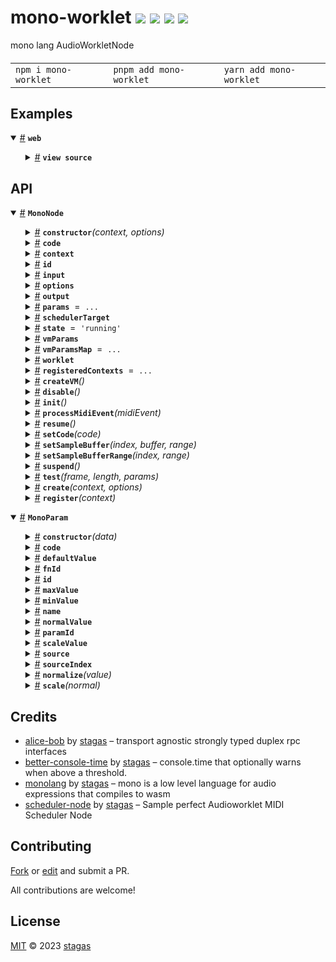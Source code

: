 

<h1>
mono-worklet <a href="https://npmjs.org/package/mono-worklet"><img src="https://img.shields.io/badge/npm-v2.0.0-F00.svg?colorA=000"/></a> <a href="src"><img src="https://img.shields.io/badge/loc-302-FFF.svg?colorA=000"/></a> <a href="https://cdn.jsdelivr.net/npm/mono-worklet@2.0.0/dist/mono-worklet.min.js"><img src="https://img.shields.io/badge/brotli-3.3K-333.svg?colorA=000"/></a> <a href="LICENSE"><img src="https://img.shields.io/badge/license-MIT-F0B.svg?colorA=000"/></a>
</h1>

<p></p>

mono lang AudioWorkletNode

<h4>
<table><tr><td title="Triple click to select and copy paste">
<code>npm i mono-worklet </code>
</td><td title="Triple click to select and copy paste">
<code>pnpm add mono-worklet </code>
</td><td title="Triple click to select and copy paste">
<code>yarn add mono-worklet</code>
</td></tr></table>
</h4>

## Examples

<details id="example$web" title="web" open><summary><span><a href="#example$web">#</a></span>  <code><strong>web</strong></code></summary>  <ul>    <details id="source$web" title="web source code" ><summary><span><a href="#source$web">#</a></span>  <code><strong>view source</strong></code></summary>  <a href="example/web.tsx">example/web.tsx</a>  <p>

```tsx
/** @jsxImportSource sigl */
import $ from 'sigl'

import { CodeEditElement } from 'code-edit'
import { SchedulerEventGroupNode, SchedulerNode } from 'scheduler-node'

import { MonoNode } from 'mono-worklet' // <- we use the dist/ files for the worklet to work

const sampleRate = 44100

const code = `\
#:1,2;
write_note(x)=(
  #=(t,note_to_hz(x));
  0
);
midi_in(op=0,x=0,y=0)=(
  op==144 && write_note(x);drop;
  0
);
f()=((nt,y)=#(-1);saw(y)*env(nt))

`
// a=300.0;
// play(x=300.0)=(
//   a=x;
//   a
// );

// midi_in(x=1,y=1,z=1)=
//  (a=note_to_hz(y);0);

// f()=sine(a)
// `

const ctx = new AudioContext({ sampleRate, latencyHint: 0.06 })

const main = async () => {
  const mainSchedulerNode = await SchedulerNode.create(ctx)
  const midiEvent = new MIDIMessageEvent('midimessage', {
    data: new Uint8Array([0x90, 40, 127]),
  }) as WebMidi.MIDIMessageEvent
  midiEvent.receivedTime = 0
  const schedulerGroupNode = new SchedulerEventGroupNode(mainSchedulerNode)
  schedulerGroupNode.eventGroup.replaceAllWithNotes([[0, 40, 127, .1]])
  schedulerGroupNode.eventGroup.loopEnd = 1
  schedulerGroupNode.eventGroup.loop = true

  const monoNode = await MonoNode.create(ctx, {
    numberOfInputs: 0,
    numberOfOutputs: 1,
    processorOptions: {
      metrics: 0,
    },
  })
  console.log(monoNode)

  schedulerGroupNode.connect(monoNode)

  // monoNode.setCode(`f()=sin(pi2*440.0*t)`)
  await monoNode.setCode(code)
  monoNode.connect(ctx.destination)
  mainSchedulerNode.start()

  // setInterval(() => {
  //   const midiEvent = new MIDIMessageEvent('midimessage', { data: new Uint8Array([0x90, 40, 127]) })
  //   midiEvent.receivedTime = ctx.currentTime * 1000
  //   monoNode.processMidiEvent(midiEvent)
  // }, 1000)

  // setTimeout(() => {
  //   monoProcessor.setCode(`f(x[1mono-worklet100]=52.4,	y[1mono-worklet400]=158.1,
  //      z[1mono-worklet500]=56,	c[40mono-worklet400]=147.7,
  //      r[0.001mono-worklet4]=1.32,	p[0.1mono-worklet100]=24.5)=
  //      lp(sin(pi2*(x+(exp((-t%0.5)*z)*y))*(t%0.5))
  //      * exp(-t%0.5*p), c, r)
  //    `)
  // }, 2000)

  const CodeEdit = $.element(CodeEditElement)

  $.render(
    <CodeEdit
      style="display: block; width:300px; height:300px; color: black; font-family: monospace;"
      value={code}
      language="js"
      theme="monokai"
      oninput={function (this: CodeEditElement) {
        monoNode.setCode(this.value)
      }}
    />,
    document.body
  )
}

main()
```

</p>
</details></ul></details>


## API

<p>  <details id="MonoNode$28" title="Class" open><summary><span><a href="#MonoNode$28">#</a></span>  <code><strong>MonoNode</strong></code>    </summary>  <a href=""></a>  <ul>        <p>  <details id="constructor$37" title="Constructor" ><summary><span><a href="#constructor$37">#</a></span>  <code><strong>constructor</strong></code><em>(context, options)</em>    </summary>  <a href=""></a>  <ul>    <p>  <details id="new MonoNode$38" title="ConstructorSignature" ><summary><span><a href="#new MonoNode$38">#</a></span>  <code><strong>new MonoNode</strong></code><em>()</em>    </summary>    <ul><p><a href="#MonoNode$28">MonoNode</a></p>      <p>  <details id="context$39" title="Parameter" ><summary><span><a href="#context$39">#</a></span>  <code><strong>context</strong></code>    </summary>    <ul><p><span>BaseAudioContext</span></p>        </ul></details><details id="options$40" title="Parameter" ><summary><span><a href="#options$40">#</a></span>  <code><strong>options</strong></code>    </summary>    <ul><p><span>AudioWorkletNodeOptions</span></p>        </ul></details></p>  </ul></details></p>    </ul></details><details id="code$65" title="Property" ><summary><span><a href="#code$65">#</a></span>  <code><strong>code</strong></code>    </summary>  <a href=""></a>  <ul><p>string</p>        </ul></details><details id="context$52" title="Property" ><summary><span><a href="#context$52">#</a></span>  <code><strong>context</strong></code>    </summary>  <a href=""></a>  <ul><p><span>BaseAudioContext</span></p>        </ul></details><details id="id$82" title="Property" ><summary><span><a href="#id$82">#</a></span>  <code><strong>id</strong></code>    </summary>  <a href=""></a>  <ul><p>string</p>        </ul></details><details id="input$50" title="Property" ><summary><span><a href="#input$50">#</a></span>  <code><strong>input</strong></code>    </summary>  <a href=""></a>  <ul><p><span>ChannelMergerNode</span></p>        </ul></details><details id="options$53" title="Property" ><summary><span><a href="#options$53">#</a></span>  <code><strong>options</strong></code>    </summary>  <a href=""></a>  <ul><p><span>AudioWorkletNodeOptions</span></p>        </ul></details><details id="output$51" title="Property" ><summary><span><a href="#output$51">#</a></span>  <code><strong>output</strong></code>    </summary>  <a href=""></a>  <ul><p><span>ChannelSplitterNode</span></p>        </ul></details><details id="params$44" title="Property" ><summary><span><a href="#params$44">#</a></span>  <code><strong>params</strong></code>  <span><span>&nbsp;=&nbsp;</span>  <code>...</code></span>  </summary>  <a href=""></a>  <ul><p><span>Map</span>&lt;string, {<p>  <details id="audioParam$47" title="Property" ><summary><span><a href="#audioParam$47">#</a></span>  <code><strong>audioParam</strong></code>    </summary>  <a href=""></a>  <ul><p><span>AudioParam</span></p>        </ul></details><details id="monoParam$46" title="Property" ><summary><span><a href="#monoParam$46">#</a></span>  <code><strong>monoParam</strong></code>    </summary>  <a href=""></a>  <ul><p><a href="#MonoParam$1">MonoParam</a></p>        </ul></details></p>}&gt;</p>        </ul></details><details id="schedulerTarget$83" title="Property" ><summary><span><a href="#schedulerTarget$83">#</a></span>  <code><strong>schedulerTarget</strong></code>    </summary>  <a href=""></a>  <ul><p><span>SchedulerTarget</span></p>        </ul></details><details id="state$41" title="Property" ><summary><span><a href="#state$41">#</a></span>  <code><strong>state</strong></code>  <span><span>&nbsp;=&nbsp;</span>  <code>'running'</code></span>  </summary>  <a href=""></a>  <ul><p><code>"disabled"</code> | <code>"suspended"</code> | <code>"running"</code></p>        </ul></details><details id="vmParams$42" title="Property" ><summary><span><a href="#vmParams$42">#</a></span>  <code><strong>vmParams</strong></code>    </summary>  <a href=""></a>  <ul><p><a href="#MonoParam$1">MonoParam</a>  []</p>        </ul></details><details id="vmParamsMap$43" title="Property" ><summary><span><a href="#vmParamsMap$43">#</a></span>  <code><strong>vmParamsMap</strong></code>  <span><span>&nbsp;=&nbsp;</span>  <code>...</code></span>  </summary>  <a href=""></a>  <ul><p><span>Map</span>&lt;<a href="#MonoParam$1">MonoParam</a>, <span>AudioParam</span>&gt;</p>        </ul></details><details id="worklet$49" title="Property" ><summary><span><a href="#worklet$49">#</a></span>  <code><strong>worklet</strong></code>    </summary>  <a href=""></a>  <ul><p><span>Agent</span>&lt;<span>MonoProcessor</span>, <a href="#MonoNode$28">MonoNode</a>&gt;</p>        </ul></details><details id="registeredContexts$29" title="Property" ><summary><span><a href="#registeredContexts$29">#</a></span>  <code><strong>registeredContexts</strong></code>  <span><span>&nbsp;=&nbsp;</span>  <code>...</code></span>  </summary>  <a href=""></a>  <ul><p><span>Set</span>&lt;<span>BaseAudioContext</span>&gt;</p>        </ul></details><details id="createVM$73" title="Method" ><summary><span><a href="#createVM$73">#</a></span>  <code><strong>createVM</strong></code><em>()</em>    </summary>  <a href=""></a>  <ul>    <p>      <p><strong>createVM</strong><em>()</em>  &nbsp;=&gt;  <ul><span>Promise</span>&lt;undefined | {<p>  <details id="params$76" title="Property" ><summary><span><a href="#params$76">#</a></span>  <code><strong>params</strong></code>  <span><span>&nbsp;=&nbsp;</span>  <code>...</code></span>  </summary>  <a href=""></a>  <ul><p><a href="#MonoParam$1">MonoParam</a>  []</p>        </ul></details></p>}&gt;</ul></p></p>    </ul></details><details id="disable$54" title="Method" ><summary><span><a href="#disable$54">#</a></span>  <code><strong>disable</strong></code><em>()</em>    </summary>  <a href=""></a>  <ul>    <p>      <p><strong>disable</strong><em>()</em>  &nbsp;=&gt;  <ul>void</ul></p></p>    </ul></details><details id="init$84" title="Method" ><summary><span><a href="#init$84">#</a></span>  <code><strong>init</strong></code><em>()</em>    </summary>  <a href=""></a>  <ul>    <p>      <p><strong>init</strong><em>()</em>  &nbsp;=&gt;  <ul><span>Promise</span>&lt;void&gt;</ul></p></p>    </ul></details><details id="processMidiEvent$86" title="Method" ><summary><span><a href="#processMidiEvent$86">#</a></span>  <code><strong>processMidiEvent</strong></code><em>(midiEvent)</em>    </summary>  <a href=""></a>  <ul>    <p>    <details id="midiEvent$88" title="Parameter" ><summary><span><a href="#midiEvent$88">#</a></span>  <code><strong>midiEvent</strong></code>    </summary>    <ul><p><span>MIDIMessageEvent</span></p>        </ul></details>  <p><strong>processMidiEvent</strong><em>(midiEvent)</em>  &nbsp;=&gt;  <ul>void</ul></p></p>    </ul></details><details id="resume$71" title="Method" ><summary><span><a href="#resume$71">#</a></span>  <code><strong>resume</strong></code><em>()</em>    </summary>  <a href=""></a>  <ul>    <p>      <p><strong>resume</strong><em>()</em>  &nbsp;=&gt;  <ul>void</ul></p></p>    </ul></details><details id="setCode$66" title="Method" ><summary><span><a href="#setCode$66">#</a></span>  <code><strong>setCode</strong></code><em>(code)</em>    </summary>  <a href=""></a>  <ul>    <p>    <details id="code$68" title="Parameter" ><summary><span><a href="#code$68">#</a></span>  <code><strong>code</strong></code>    </summary>    <ul><p>string</p>        </ul></details>  <p><strong>setCode</strong><em>(code)</em>  &nbsp;=&gt;  <ul><span>Promise</span>&lt;void&gt;</ul></p></p>    </ul></details><details id="setSampleBuffer$56" title="Method" ><summary><span><a href="#setSampleBuffer$56">#</a></span>  <code><strong>setSampleBuffer</strong></code><em>(index, buffer, range)</em>    </summary>  <a href=""></a>  <ul>    <p>    <details id="index$58" title="Parameter" ><summary><span><a href="#index$58">#</a></span>  <code><strong>index</strong></code>    </summary>    <ul><p>number</p>        </ul></details><details id="buffer$59" title="Parameter" ><summary><span><a href="#buffer$59">#</a></span>  <code><strong>buffer</strong></code>    </summary>    <ul><p><span>Float32Array</span>  []</p>        </ul></details><details id="range$60" title="Parameter" ><summary><span><a href="#range$60">#</a></span>  <code><strong>range</strong></code>    </summary>    <ul><p>[  number, number  ]</p>        </ul></details>  <p><strong>setSampleBuffer</strong><em>(index, buffer, range)</em>  &nbsp;=&gt;  <ul><span>Promise</span>&lt;void&gt;</ul></p></p>    </ul></details><details id="setSampleBufferRange$61" title="Method" ><summary><span><a href="#setSampleBufferRange$61">#</a></span>  <code><strong>setSampleBufferRange</strong></code><em>(index, range)</em>    </summary>  <a href=""></a>  <ul>    <p>    <details id="index$63" title="Parameter" ><summary><span><a href="#index$63">#</a></span>  <code><strong>index</strong></code>    </summary>    <ul><p>number</p>        </ul></details><details id="range$64" title="Parameter" ><summary><span><a href="#range$64">#</a></span>  <code><strong>range</strong></code>    </summary>    <ul><p>[  number, number  ]</p>        </ul></details>  <p><strong>setSampleBufferRange</strong><em>(index, range)</em>  &nbsp;=&gt;  <ul><span>Promise</span>&lt;void&gt;</ul></p></p>    </ul></details><details id="suspend$69" title="Method" ><summary><span><a href="#suspend$69">#</a></span>  <code><strong>suspend</strong></code><em>()</em>    </summary>  <a href=""></a>  <ul>    <p>      <p><strong>suspend</strong><em>()</em>  &nbsp;=&gt;  <ul>void</ul></p></p>    </ul></details><details id="test$77" title="Method" ><summary><span><a href="#test$77">#</a></span>  <code><strong>test</strong></code><em>(frame, length, params)</em>    </summary>  <a href=""></a>  <ul>    <p>    <details id="frame$79" title="Parameter" ><summary><span><a href="#frame$79">#</a></span>  <code><strong>frame</strong></code>    </summary>    <ul><p>number</p>        </ul></details><details id="length$80" title="Parameter" ><summary><span><a href="#length$80">#</a></span>  <code><strong>length</strong></code>    </summary>    <ul><p>number</p>        </ul></details><details id="params$81" title="Parameter" ><summary><span><a href="#params$81">#</a></span>  <code><strong>params</strong></code>    </summary>    <ul><p>any  []</p>        </ul></details>  <p><strong>test</strong><em>(frame, length, params)</em>  &nbsp;=&gt;  <ul><span>Promise</span>&lt;<span>Float32Array</span>&gt;</ul></p></p>    </ul></details><details id="create$33" title="Method" ><summary><span><a href="#create$33">#</a></span>  <code><strong>create</strong></code><em>(context, options)</em>    </summary>  <a href=""></a>  <ul>    <p>    <details id="context$35" title="Parameter" ><summary><span><a href="#context$35">#</a></span>  <code><strong>context</strong></code>    </summary>    <ul><p><span>BaseAudioContext</span></p>        </ul></details><details id="options$36" title="Parameter" ><summary><span><a href="#options$36">#</a></span>  <code><strong>options</strong></code>  <span><span>&nbsp;=&nbsp;</span>  <code>{}</code></span>  </summary>    <ul><p><span>AudioWorkletNodeOptions</span></p>        </ul></details>  <p><strong>create</strong><em>(context, options)</em>  &nbsp;=&gt;  <ul><span>Promise</span>&lt;<a href="#MonoNode$28">MonoNode</a>&gt;</ul></p></p>    </ul></details><details id="register$30" title="Method" ><summary><span><a href="#register$30">#</a></span>  <code><strong>register</strong></code><em>(context)</em>    </summary>  <a href=""></a>  <ul>    <p>    <details id="context$32" title="Parameter" ><summary><span><a href="#context$32">#</a></span>  <code><strong>context</strong></code>    </summary>    <ul><p><span>BaseAudioContext</span></p>        </ul></details>  <p><strong>register</strong><em>(context)</em>  &nbsp;=&gt;  <ul><span>Promise</span>&lt;void&gt;</ul></p></p>    </ul></details></p></ul></details><details id="MonoParam$1" title="Class" open><summary><span><a href="#MonoParam$1">#</a></span>  <code><strong>MonoParam</strong></code>    </summary>  <a href=""></a>  <ul>        <p>  <details id="constructor$2" title="Constructor" ><summary><span><a href="#constructor$2">#</a></span>  <code><strong>constructor</strong></code><em>(data)</em>    </summary>  <a href=""></a>  <ul>    <p>  <details id="new MonoParam$3" title="ConstructorSignature" ><summary><span><a href="#new MonoParam$3">#</a></span>  <code><strong>new MonoParam</strong></code><em>()</em>    </summary>    <ul><p><a href="#MonoParam$1">MonoParam</a></p>      <p>  <details id="data$4" title="Parameter" ><summary><span><a href="#data$4">#</a></span>  <code><strong>data</strong></code>    </summary>    <ul><p><span>Partial</span>&lt;<a href="#MonoParam$1">MonoParam</a>&gt;</p>        </ul></details></p>  </ul></details></p>    </ul></details><details id="code$15" title="Property" ><summary><span><a href="#code$15">#</a></span>  <code><strong>code</strong></code>    </summary>  <a href=""></a>  <ul><p>string</p>        </ul></details><details id="defaultValue$19" title="Property" ><summary><span><a href="#defaultValue$19">#</a></span>  <code><strong>defaultValue</strong></code>    </summary>  <a href=""></a>  <ul><p>number</p>        </ul></details><details id="fnId$6" title="Property" ><summary><span><a href="#fnId$6">#</a></span>  <code><strong>fnId</strong></code>    </summary>  <a href=""></a>  <ul><p><span>Token</span> &amp; string</p>        </ul></details><details id="id$5" title="Property" ><summary><span><a href="#id$5">#</a></span>  <code><strong>id</strong></code>    </summary>  <a href=""></a>  <ul><p><span>Token</span> &amp; string</p>        </ul></details><details id="maxValue$18" title="Property" ><summary><span><a href="#maxValue$18">#</a></span>  <code><strong>maxValue</strong></code>    </summary>  <a href=""></a>  <ul><p>number</p>        </ul></details><details id="minValue$17" title="Property" ><summary><span><a href="#minValue$17">#</a></span>  <code><strong>minValue</strong></code>    </summary>  <a href=""></a>  <ul><p>number</p>        </ul></details><details id="name$16" title="Property" ><summary><span><a href="#name$16">#</a></span>  <code><strong>name</strong></code>    </summary>  <a href=""></a>  <ul><p>string</p>        </ul></details><details id="normalValue$20" title="Property" ><summary><span><a href="#normalValue$20">#</a></span>  <code><strong>normalValue</strong></code>    </summary>  <a href=""></a>  <ul><p>number</p>        </ul></details><details id="paramId$7" title="Property" ><summary><span><a href="#paramId$7">#</a></span>  <code><strong>paramId</strong></code>    </summary>  <a href=""></a>  <ul><p><span>Token</span> &amp; string</p>        </ul></details><details id="scaleValue$21" title="Property" ><summary><span><a href="#scaleValue$21">#</a></span>  <code><strong>scaleValue</strong></code>    </summary>  <a href=""></a>  <ul><p>number</p>        </ul></details><details id="source$9" title="Property" ><summary><span><a href="#source$9">#</a></span>  <code><strong>source</strong></code>    </summary>  <a href=""></a>  <ul><p>{<p>  <details id="arg$11" title="Property" ><summary><span><a href="#arg$11">#</a></span>  <code><strong>arg</strong></code>    </summary>  <a href=""></a>  <ul><p>string</p>        </ul></details><details id="default$14" title="Property" ><summary><span><a href="#default$14">#</a></span>  <code><strong>default</strong></code>    </summary>  <a href=""></a>  <ul><p>string</p>        </ul></details><details id="id$12" title="Property" ><summary><span><a href="#id$12">#</a></span>  <code><strong>id</strong></code>    </summary>  <a href=""></a>  <ul><p>string</p>        </ul></details><details id="range$13" title="Property" ><summary><span><a href="#range$13">#</a></span>  <code><strong>range</strong></code>    </summary>  <a href=""></a>  <ul><p>string</p>        </ul></details></p>}</p>        </ul></details><details id="sourceIndex$8" title="Property" ><summary><span><a href="#sourceIndex$8">#</a></span>  <code><strong>sourceIndex</strong></code>    </summary>  <a href=""></a>  <ul><p>number</p>        </ul></details><details id="normalize$22" title="Method" ><summary><span><a href="#normalize$22">#</a></span>  <code><strong>normalize</strong></code><em>(value)</em>    </summary>  <a href=""></a>  <ul>    <p>    <details id="value$24" title="Parameter" ><summary><span><a href="#value$24">#</a></span>  <code><strong>value</strong></code>    </summary>    <ul><p>number</p>        </ul></details>  <p><strong>normalize</strong><em>(value)</em>  &nbsp;=&gt;  <ul>number</ul></p></p>    </ul></details><details id="scale$25" title="Method" ><summary><span><a href="#scale$25">#</a></span>  <code><strong>scale</strong></code><em>(normal)</em>    </summary>  <a href=""></a>  <ul>    <p>    <details id="normal$27" title="Parameter" ><summary><span><a href="#normal$27">#</a></span>  <code><strong>normal</strong></code>    </summary>    <ul><p>number</p>        </ul></details>  <p><strong>scale</strong><em>(normal)</em>  &nbsp;=&gt;  <ul>number</ul></p></p>    </ul></details></p></ul></details></p>

## Credits
- [alice-bob](https://npmjs.org/package/alice-bob) by [stagas](https://github.com/stagas) &ndash; transport agnostic strongly typed duplex rpc interfaces
- [better-console-time](https://npmjs.org/package/better-console-time) by [stagas](https://github.com/stagas) &ndash; console.time that optionally warns when above a threshold.
- [monolang](https://npmjs.org/package/monolang) by [stagas](https://github.com/stagas) &ndash; mono is a low level language for audio expressions that compiles to wasm
- [scheduler-node](https://npmjs.org/package/scheduler-node) by [stagas](https://github.com/stagas) &ndash; Sample perfect Audioworklet MIDI Scheduler Node

## Contributing

[Fork](https://github.com/stagas/mono-worklet/fork) or [edit](https://github.dev/stagas/mono-worklet) and submit a PR.

All contributions are welcome!

## License

<a href="LICENSE">MIT</a> &copy; 2023 [stagas](https://github.com/stagas)

